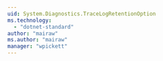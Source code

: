 ```yaml
---
uid: System.Diagnostics.TraceLogRetentionOption
ms.technology: 
  - "dotnet-standard"
author: "mairaw"
ms.author: "mairaw"
manager: "wpickett"
---
```

